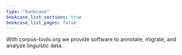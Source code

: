 ```yaml
---
type: "bookcase"
bookcase_list_sections: true
bookcase_list_pages: false
---
```


With corpus-tools.org we provide software to annotate, migrate, and analyze linguistic data.
